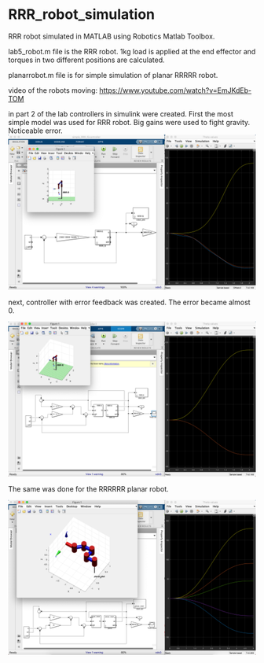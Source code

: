 # RRR_robot_simulation
RRR robot simulated in MATLAB using Robotics Matlab Toolbox.

lab5_robot.m file is the RRR robot. 1kg load is applied at the end effector and torques in two different positions are calculated. 

planarrobot.m file is for simple simulation of planar RRRRR robot.

video of the robots moving: https://www.youtube.com/watch?v=EmJKdEb-TOM

in part 2 of the lab controllers in simulink were created. First the most simple model was used for RRR robot. Big gains were used to fight gravity. Noticeable error. 
![alt text](https://github.com/androbaza/RRR_robot_simulation/blob/main/%201.png)

next, controller with error feedback was created. The error became almost 0. 

![alt text](https://github.com/androbaza/RRR_robot_simulation/blob/main/2.png)

The same was done for the RRRRRR planar robot.

![alt text](https://github.com/androbaza/RRR_robot_simulation/blob/main/3.png)
